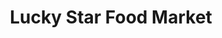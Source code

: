 ---
title: "Lucky Star Food Market"
url: /philadelphia/lucky-star-food-market/
shop: Lebensmittel
---